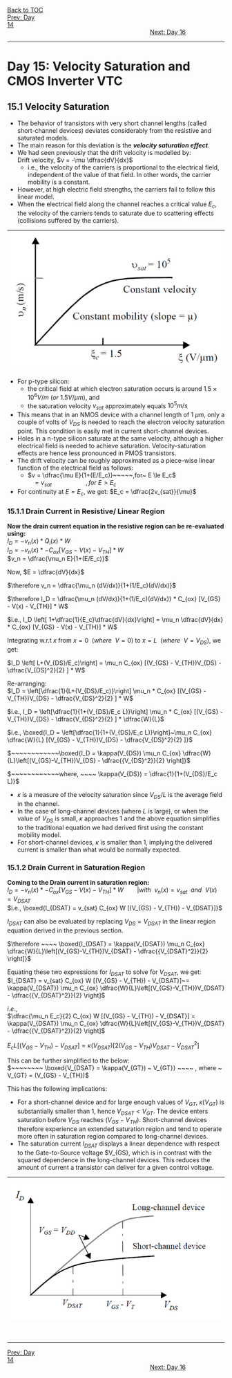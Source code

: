 [Back to TOC](../README.md)  
[Prev: Day 14](Day_14.md)$~~~~~~~~~~~~~~~~~~~~~~~~~~~~~~~~~~~~~~~~~~~~~~~~~~~~~~~~~~~~~~~~~~~~~~~~~~~~~~~~~~~~~~~~~~~~~~~~~~~~~~~~~~~~~~~~~~~~~~~~~~~~~~~~~~~~~~~~~~~~~~~~~~~~~~~~~~~~~~~~~~~~~~~~~~~~~~~~~~~~~~~~~~~~~~~~~~~~~~~~~~~~~~~~$[Next: Day 16](Day_16.md)  
_________________________________________________________________________________________________________  
# Day 15: Velocity Saturation and CMOS Inverter VTC

## 15.1 Velocity Saturation
  - The behavior of transistors with very short channel lengths (called short-channel devices) deviates considerably from the resistive and saturated models.
  - The main reason for this deviation is the _**velocity saturation effect**_.
  - We had seen previously that the drift velocity is modelled by:  
    Drift velocity, $v = -\mu \dfrac{dV}{dx}$
      - i.e., the velocity of the carriers is proportional to the electrical field, independent of
the value of that field. In other words, the carrier mobility is a constant.
  - However, at high electric field strengths, the carriers fail to follow this linear model.
  - When the electrical field along the channel reaches a critical value $E_c$, the velocity of the carriers tends to saturate due to scattering effects (collisions suffered by the carriers).

| ![CircuitDesignWorkshop_D2_VelocitySaturation_Rabaey](/docs/images/CircuitDesignWorkshop/CircuitDesignWorkshop_D2_VelocitySaturation_Rabaey.png) |
|:---|

  - For p-type silicon:
    - the critical field at which electron saturation occurs is around $1.5 \times 10^6 V/m ~ (or~1.5 V/\mu m)$, and
    - the saturation velocity $v_{sat}$ approximately equals $10^5 m/s$
  - This means that in an NMOS device with a channel length of $1~\mu m$, only a couple of volts of $V_{DS}$ is needed to reach the electron velocity saturation point. This condition is easily met in current short-channel devices.
  - Holes in a n-type silicon saturate at the same velocity, although a higher electrical field is needed to achieve saturation. Velocity-saturation effects are hence less pronounced in PMOS transistors.
  - The drift velocity can be roughly approximated as a piece-wise linear function of the electrical field as follows:  
    - $v = \dfrac{\mu E}{1+(E/E_c)}~~~~~,for~ E \le E_c$  
      $~~~=v_{sat}~~~~~~~~~~~~~~~~~~~~,for~E > E_c$  
  - For continuity at $E=E_c$, we get: $E_c = \dfrac{2v_{sat}}{\mu}$

### 15.1.1 Drain Current in Resistive/ Linear Region
**Now the drain current equation in the resistive region can be re-evaluated using:**  
$I_D = -v_n(x) * Q_i(x) * W$  
$I_D = -v_n(x) * -C_{ox} [V_{GS} - V(x) -V_{TH}] * W$  
$v_n = \dfrac{\mu_n E}{1+(E/E_c)}$  

Now, $E = \dfrac{dV}{dx}$  

$\therefore v_n = \dfrac{\mu_n (dV/dx)}{1+(1/E_c)(dV/dx)}$  


$\therefore I_D = \dfrac{\mu_n (dV/dx)}{1+(1/E_c)(dV/dx)} * C_{ox} [V_{GS} - V(x) - V_{TH}] * W$  

$i.e., I_D \left[ 1+\dfrac{1}{E_c}\dfrac{dV}{dx}\right] = \mu_n \dfrac{dV}{dx} * C_{ox} [V_{GS} - V(x) - V_{TH}] * W$  

Integrating w.r.t $x$ from $x=0 ~~ (where ~~ V=0)$ to $x=L ~~ (where ~~ V=V_{DS})$, we get:  

$I_D \left[ L+(V_{DS}/E_c)\right] = \mu_n C_{ox} [(V_{GS} - V_{TH})V_{DS} - \dfrac{V_{DS}^2}{2} ] * W$  

Re-arranging:  
$I_D = \left[\dfrac{1}{L+(V_{DS}/E_c)}\right] \mu_n * C_{ox} [(V_{GS} - V_{TH})V_{DS} - \dfrac{V_{DS}^2}{2} ] * W$  

$i.e., I_D = \left[\dfrac{1}{1+(V_{DS}/E_c L)}\right] \mu_n * C_{ox} [(V_{GS} - V_{TH})V_{DS} - \dfrac{V_{DS}^2}{2} ] * \dfrac{W}{L}$  

$i.e., \boxed{I_D = \left[\dfrac{1}{1+(V_{DS}/E_c L)}\right]~\mu_n C_{ox} \dfrac{W}{L} [(V_{GS} - V_{TH})V_{DS} - \dfrac{V_{DS}^2}{2} ]}$  

$~~~~~~~~~~~~\boxed{I_D = \kappa(V_{DS}) \mu_n C_{ox} \dfrac{W}{L}\left[(V_{GS}-V_{TH})V_{DS} - \dfrac{{V_{DS}^2}}{2} \right]}$  

$~~~~~~~~~~~~where, ~~~~ \kappa(V_{DS}) = \dfrac{1}{1+(V_{DS}/E_c L)}$  

  - $\kappa$ is a measure of the velocity saturation since $V_{DS}/L$ is the average field in the channel.
  - In the case of long-channel devices (where $L$ is large), or when the value of $V_{DS}$ is small, $\kappa$ approaches 1 and the above equation simplifies to the traditional equation we had derived first using the constant mobility model.
  - For short-channel devices, $\kappa$ is smaller than 1, implying the delivered current is smaller than what would be normally expected.

### 15.1.2 Drain Current in Saturation Region
**Coming to the Drain current in saturation region:**  
$I_D = -v_n(x) * -C_{ox} [V_{GS} - V(x) -V_{TH}] * W ~~~~~~~~ |with ~~ v_n(x)=v_{sat} ~~ and ~~ V(x)=V_{DSAT}$  
$i.e., \boxed{I_{DSAT} = v_{sat} C_{ox} W [(V_{GS} - V_{TH}) - V_{DSAT}]}$  

$I_{DSAT}$ can also be evaluated by replacing $V_{DS}=V_{DSAT}$ in the linear region equation derived in the previous section.  

$\therefore ~~~~ \boxed{I_{DSAT} = \kappa(V_{DSAT}) \mu_n C_{ox} \dfrac{W}{L}\left[(V_{GS}-V_{TH})V_{DSAT} - \dfrac{{V_{DSAT}^2}}{2} \right]}$


Equating these two expressions for $I_{DSAT}$ to solve for $V_{DSAT}$, we get:  
$I_{DSAT} = v_{sat} C_{ox} W [(V_{GS} - V_{TH}) - V_{DSAT}]~= \kappa(V_{DSAT}) \mu_n C_{ox} \dfrac{W}{L}\left[(V_{GS}-V_{TH})V_{DSAT} - \dfrac{{V_{DSAT}^2}}{2} \right]$

$i.e.,$  
$\dfrac{\mu_n E_c}{2} C_{ox} W [(V_{GS} - V_{TH}) - V_{DSAT}] = \kappa(V_{DSAT}) \mu_n C_{ox} \dfrac{W}{L}\left[(V_{GS}-V_{TH})V_{DSAT} - \dfrac{{V_{DSAT}^2}}{2} \right]$

$E_c L [(V_{GS} - V_{TH}) - V_{DSAT}] = \kappa(V_{DSAT}) \left[2(V_{GS}-V_{TH})V_{DSAT} - {V_{DSAT}^2} \right]$

This can be further simplified to the below:  
$~~~~~~~~ \boxed{V_{DSAT} = \kappa(V_{GT}) ~ V_{GT}} ~~~~ , where ~ V_{GT} = (V_{GS} - V_{TH})$  

This has the following implications:  

  - For a short-channel device and for large enough values of $V_{GT}$, $\kappa(V_{GT})$ is substantially smaller than 1, hence $V_{DSAT} < V_{GT}$. The device enters saturation before $V_{DS}$
reaches $(V_{GS} - V_{TH})$. Short-channel devices therefore experience an extended saturation region and tend to operate more often in saturation region compared to long-channel devices.
  -  The saturation current $I_{DSAT}$ displays a linear dependence with respect to the Gate-to-Source voltage $V_{GS}, which is in contrast with the squared dependence in the long-channel devices. This reduces the amount of current a transistor can deliver for a given control voltage.

| ![CircuitDesignWorkshop_D2_VelocitySaturation_Rabaey_2](/docs/images/CircuitDesignWorkshop/CircuitDesignWorkshop_D2_VelocitySaturation_Rabaey_2.png) |
|:---|



<br>

_________________________________________________________________________________________________________  
[Prev: Day 14](Day_14.md)$~~~~~~~~~~~~~~~~~~~~~~~~~~~~~~~~~~~~~~~~~~~~~~~~~~~~~~~~~~~~~~~~~~~~~~~~~~~~~~~~~~~~~~~~~~~~~~~~~~~~~~~~~~~~~~~~~~~~~~~~~~~~~~~~~~~~~~~~~~~~~~~~~~~~~~~~~~~~~~~~~~~~~~~~~~~~~~~~~~~~~~~~~~~~~~~~~~~~~~~~~~~~~~~~$[Next: Day 16](Day_16.md)  

